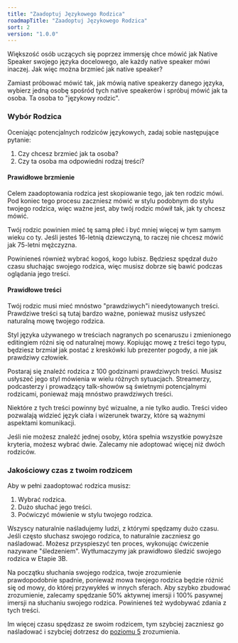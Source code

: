 ```yaml
---
title: "Zaadoptuj Językowego Rodzica"
roadmapTitle: "Zaadoptuj Językowego Rodzica"
sort: 2
version: "1.0.0"
---
```


Większość osób uczących się poprzez immersję chce mówić jak Native Speaker swojego języka docelowego, ale każdy native speaker mówi inaczej. Jak więc można brzmieć jak native speaker?

Zamiast próbować mówić tak, jak mówią native speakerzy danego języka, wybierz jedną osobę spośród tych native speakerów i spróbuj mówić jak ta osoba. Ta osoba to "językowy rodzic".

### Wybór Rodzica
Oceniając potencjalnych rodziców językowych, zadaj sobie następujące pytanie:

1. Czy chcesz brzmieć jak ta osoba?
1. Czy ta osoba ma odpowiedni rodzaj treści?

#### Prawidłowe brzmienie
Celem zaadoptowania rodzica jest skopiowanie tego, jak ten rodzic mówi. Pod koniec tego procesu zaczniesz mówić w stylu podobnym do stylu twojego rodzica, więc ważne jest, aby twój rodzic mówił tak, jak ty chcesz mówić.

Twój rodzic powinien mieć tę samą płeć i być mniej więcej w tym samym wieku co ty. Jeśli jesteś 16-letnią dziewczyną, to raczej nie chcesz mówić jak 75-letni mężczyzna.

Powinieneś również wybrać kogoś, kogo lubisz. Będziesz spędzał dużo czasu słuchając swojego rodzica, więc musisz dobrze się bawić podczas oglądania jego treści.

#### Prawidłowe treści
Twój rodzic musi mieć mnóstwo "prawdziwych"i nieedytowanych treści. Prawdziwe treści są tutaj bardzo ważne, ponieważ musisz usłyszeć naturalną mowę twojego rodzica.

Styl języka używanego w treściach nagranych po scenaruszu i zmienionego editingiem różni się od naturalnej mowy. Kopiując mowę z treści tego typu, będziesz brzmiał jak postać z kreskówki lub prezenter pogody, a nie jak prawdziwy człowiek.

Postaraj się znaleźć rodzica z 100 godzinami prawdziwych treści. Musisz usłyszeć jego styl mówienia w wielu różnych sytuacjach. Streamerzy, podcasterzy i prowadzący talk-showów są świetnymi potencjalnymi rodzicami, ponieważ mają mnóstwo prawdziwych treści.

Niektóre z tych treści powinny być wizualne, a nie tylko audio. Treści video pozwalają widzieć język ciała i wizerunek twarzy, które są ważnymi aspektami komunikacji.

Jeśli nie możesz znaleźć jednej osoby, która spełnia wszystkie powyższe kryteria, możesz wybrać dwie. Zalecamy nie adoptować więcej niż dwóch rodziców.

### Jakościowy czas z twoim rodzicem
Aby w pełni zaadoptować rodzica musisz:
1. Wybrać rodzica.
1. Dużo słuchać jego treści.
1. Poćwiczyć mówienie w stylu twojego rodzica.

Wszyscy naturalnie naśladujemy ludzi, z którymi spędzamy dużo czasu. Jeśli często słuchasz swojego rodzica, to naturalnie zaczniesz go naśladować. Możesz przyspieszyć ten proces, wykonując ćwiczenie nazywane "śledzeniem". Wytłumaczymy jak prawidłowo śledzić swojego rodzica w Etapie 3B.

Na początku słuchania swojego rodzica, twoje zrozumienie prawdopodobnie spadnie, ponieważ mowa twojego rodzica będzie różnić się od mowy, do której przywykłeś w innych sferach. Aby szybko zbudować zrozumienie, zalecamy spędzanie 50% aktywnej imersji i 100% pasywnej imersji na słuchaniu swojego rodzica. Powinieneś też wydobywać zdania z tych treści.

Im więcej czasu spędzasz ze swoim rodzicem, tym szybciej zaczniesz go naśladować i szybciej dotrzesz do [poziomu 5][level-5] zrozumienia.

[level-5]: /simplified/stage-2/a/measure-comprehension#Level-5-Comfortable
